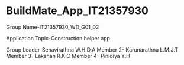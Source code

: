 # BuildMate_App_IT21357930
Group Name-IT21357930_WD_G01_02 
 
Application Topic-Construction helper app 

Group Leader-Senavirathna W.H.D.A
Member 2-  Karunarathna L.M.J.T 
Member 3-  Lakshan R.K.C
Member 4-  Pinidiya Y.H 
